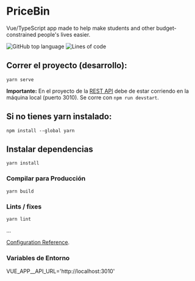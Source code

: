 # PriceBin
Vue/TypeScript app made to help make students and other budget-constrained people's lives easier.

![GitHub top language](https://img.shields.io/github/languages/top/panasweb/pricebin)
![Lines of code](https://tokei.rs/b1/github/panasweb/pricebin?category=loc)

## Correr el proyecto (desarrollo):
```
yarn serve
```

**Importante:**
En el proyecto de la [REST API](https://github.com/panasweb/pricebin-api) debe de estar corriendo en la máquina local (puerto 3010).
Se corre con `npm run devstart`.

## Si no tienes yarn instalado:
```
npm install --global yarn
```

## Instalar dependencias
```
yarn install
```

### Compilar para Producción
```
yarn build
```

### Lints / fixes
```
yarn lint
```
...

[Configuration Reference](https://cli.vuejs.org/config/).


### Variables de Entorno

VUE_APP__API_URL='http://localhost:3010'

